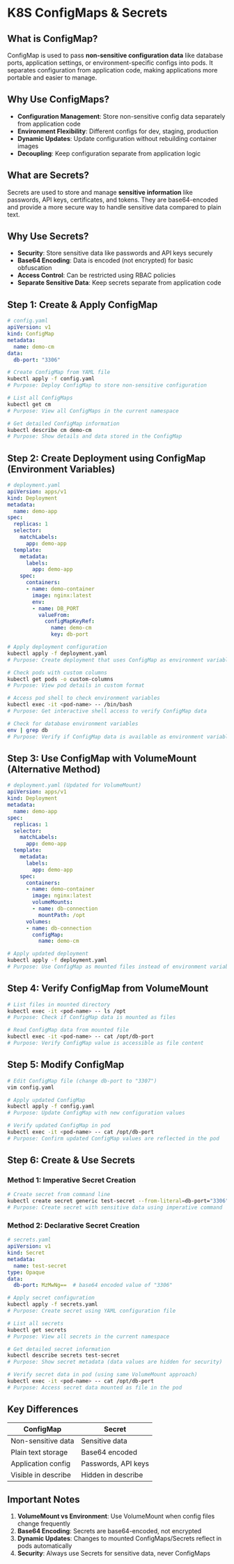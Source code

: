# K8S ConfigMaps & Secrets

## What is ConfigMap?

ConfigMap is used to pass **non-sensitive configuration data** like database ports, application settings, or environment-specific configs into pods. It separates configuration from application code, making applications more portable and easier to manage.

## Why Use ConfigMaps?

- **Configuration Management**: Store non-sensitive config data separately from application code
- **Environment Flexibility**: Different configs for dev, staging, production
- **Dynamic Updates**: Update configuration without rebuilding container images
- **Decoupling**: Keep configuration separate from application logic

## What are Secrets?

Secrets are used to store and manage **sensitive information** like passwords, API keys, certificates, and tokens. They are base64-encoded and provide a more secure way to handle sensitive data compared to plain text.

## Why Use Secrets?

- **Security**: Store sensitive data like passwords and API keys securely
- **Base64 Encoding**: Data is encoded (not encrypted) for basic obfuscation
- **Access Control**: Can be restricted using RBAC policies
- **Separate Sensitive Data**: Keep secrets separate from application code

## Step 1: Create & Apply ConfigMap

```yaml
# config.yaml
apiVersion: v1
kind: ConfigMap
metadata:
  name: demo-cm
data:
  db-port: "3306"
```

```bash
# Create ConfigMap from YAML file
kubectl apply -f config.yaml
# Purpose: Deploy ConfigMap to store non-sensitive configuration

# List all ConfigMaps
kubectl get cm
# Purpose: View all ConfigMaps in the current namespace

# Get detailed ConfigMap information
kubectl describe cm demo-cm
# Purpose: Show details and data stored in the ConfigMap
```

## Step 2: Create Deployment using ConfigMap (Environment Variables)

```yaml
# deployment.yaml
apiVersion: apps/v1
kind: Deployment
metadata:
  name: demo-app
spec:
  replicas: 1
  selector:
    matchLabels:
      app: demo-app
  template:
    metadata:
      labels:
        app: demo-app
    spec:
      containers:
      - name: demo-container
        image: nginx:latest
        env:
        - name: DB_PORT
          valueFrom:
            configMapKeyRef:
              name: demo-cm
              key: db-port
```

```bash
# Apply deployment configuration
kubectl apply -f deployment.yaml
# Purpose: Create deployment that uses ConfigMap as environment variables

# Check pods with custom columns
kubectl get pods -o custom-columns
# Purpose: View pod details in custom format

# Access pod shell to check environment variables
kubectl exec -it <pod-name> -- /bin/bash
# Purpose: Get interactive shell access to verify ConfigMap data

# Check for database environment variables
env | grep db
# Purpose: Verify if ConfigMap data is available as environment variables
```

## Step 3: Use ConfigMap with VolumeMount (Alternative Method)

```yaml
# deployment.yaml (Updated for VolumeMount)
apiVersion: apps/v1
kind: Deployment
metadata:
  name: demo-app
spec:
  replicas: 1
  selector:
    matchLabels:
      app: demo-app
  template:
    metadata:
      labels:
        app: demo-app
    spec:
      containers:
      - name: demo-container
        image: nginx:latest
        volumeMounts:
        - name: db-connection
          mountPath: /opt
      volumes:
      - name: db-connection
        configMap:
          name: demo-cm
```

```bash
# Apply updated deployment
kubectl apply -f deployment.yaml
# Purpose: Use ConfigMap as mounted files instead of environment variables
```

## Step 4: Verify ConfigMap from VolumeMount

```bash
# List files in mounted directory
kubectl exec -it <pod-name> -- ls /opt
# Purpose: Check if ConfigMap data is mounted as files

# Read ConfigMap data from mounted file
kubectl exec -it <pod-name> -- cat /opt/db-port
# Purpose: Verify ConfigMap value is accessible as file content
```

## Step 5: Modify ConfigMap

```bash
# Edit ConfigMap file (change db-port to "3307")
vim config.yaml

# Apply updated ConfigMap
kubectl apply -f config.yaml
# Purpose: Update ConfigMap with new configuration values

# Verify updated ConfigMap in pod
kubectl exec -it <pod-name> -- cat /opt/db-port
# Purpose: Confirm updated ConfigMap values are reflected in the pod
```

## Step 6: Create & Use Secrets

### Method 1: Imperative Secret Creation

```bash
# Create secret from command line
kubectl create secret generic test-secret --from-literal=db-port="3306"
# Purpose: Create secret with sensitive data using imperative command
```

### Method 2: Declarative Secret Creation

```yaml
# secrets.yaml
apiVersion: v1
kind: Secret
metadata:
  name: test-secret
type: Opaque
data:
  db-port: MzMwNg==  # base64 encoded value of "3306"
```

```bash
# Apply secret configuration
kubectl apply -f secrets.yaml
# Purpose: Create secret using YAML configuration file

# List all secrets
kubectl get secrets
# Purpose: View all secrets in the current namespace

# Get detailed secret information
kubectl describe secrets test-secret
# Purpose: Show secret metadata (data values are hidden for security)

# Verify secret data in pod (using same VolumeMount approach)
kubectl exec -it <pod-name> -- cat /opt/db-port
# Purpose: Access secret data mounted as file in the pod
```

## Key Differences

| **ConfigMap** | **Secret** |
|---------------|------------|
| Non-sensitive data | Sensitive data |
| Plain text storage | Base64 encoded |
| Application config | Passwords, API keys |
| Visible in describe | Hidden in describe |

## Important Notes

1. **VolumeMount vs Environment**: Use VolumeMount when config files change frequently
2. **Base64 Encoding**: Secrets are base64-encoded, not encrypted
3. **Dynamic Updates**: Changes to mounted ConfigMaps/Secrets reflect in pods automatically
4. **Security**: Always use Secrets for sensitive data, never ConfigMaps
